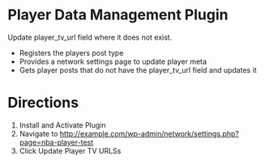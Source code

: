 # Player Data Management Plugin

Update player_tv_url field where it does not exist.

* Registers the players post type
* Provides a network settings page to update player meta
* Gets player posts that do not have the player_tv_url field and updates it

# Directions

1. Install and Activate Plugin
2. Navigate to http://example.com/wp-admin/network/settings.php?page=nba-player-test
3. Click Update Player TV URLSs